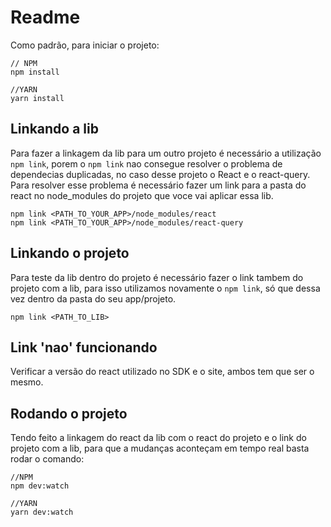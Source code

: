 # Readme

Como padrão, para iniciar o projeto:

```
// NPM
npm install

//YARN
yarn install
```

## Linkando a lib

Para fazer a linkagem da lib para um outro projeto é necessário a utilização `npm link`, porem o `npm link` nao consegue resolver o problema de dependecias duplicadas, no caso desse projeto o React e o react-query. Para resolver esse problema é necessário fazer um link para a pasta do react no node_modules do projeto que voce vai aplicar essa lib.

```
npm link <PATH_TO_YOUR_APP>/node_modules/react
npm link <PATH_TO_YOUR_APP>/node_modules/react-query
```

## Linkando o projeto

Para teste da lib dentro do projeto é necessário fazer o link tambem do projeto com a lib, para isso utilizamos novamente o `npm link`, só que dessa vez dentro da pasta do seu app/projeto.

```
npm link <PATH_TO_LIB>
```

## Link 'nao' funcionando

Verificar a versão do react utilizado no SDK e o site, ambos tem que ser o mesmo.

## Rodando o projeto

Tendo feito a linkagem do react da lib com o react do projeto e o link do projeto com a lib, para que a mudanças aconteçam em tempo real basta rodar o comando:

```
//NPM
npm dev:watch

//YARN
yarn dev:watch
```
